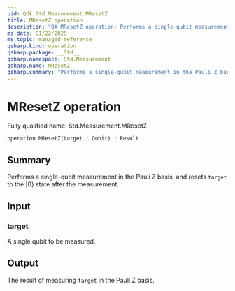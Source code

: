 ```yaml
---
uid: Qdk.Std.Measurement.MResetZ
title: MResetZ operation
description: "Q# MResetZ operation: Performs a single-qubit measurement in the Pauli Z basis, and resets `target` to the |0⟩ state after the measurement."
ms.date: 01/22/2025
ms.topic: managed-reference
qsharp.kind: operation
qsharp.package: __Std__
qsharp.namespace: Std.Measurement
qsharp.name: MResetZ
qsharp.summary: "Performs a single-qubit measurement in the Pauli Z basis, and resets `target` to the |0⟩ state after the measurement."
---
```


# MResetZ operation

Fully qualified name: Std.Measurement.MResetZ

```qsharp
operation MResetZ(target : Qubit) : Result
```

## Summary
Performs a single-qubit measurement in the Pauli Z basis,
and resets `target` to the |0⟩ state after the measurement.

## Input
### target
A single qubit to be measured.

## Output
The result of measuring `target` in the Pauli Z basis.
